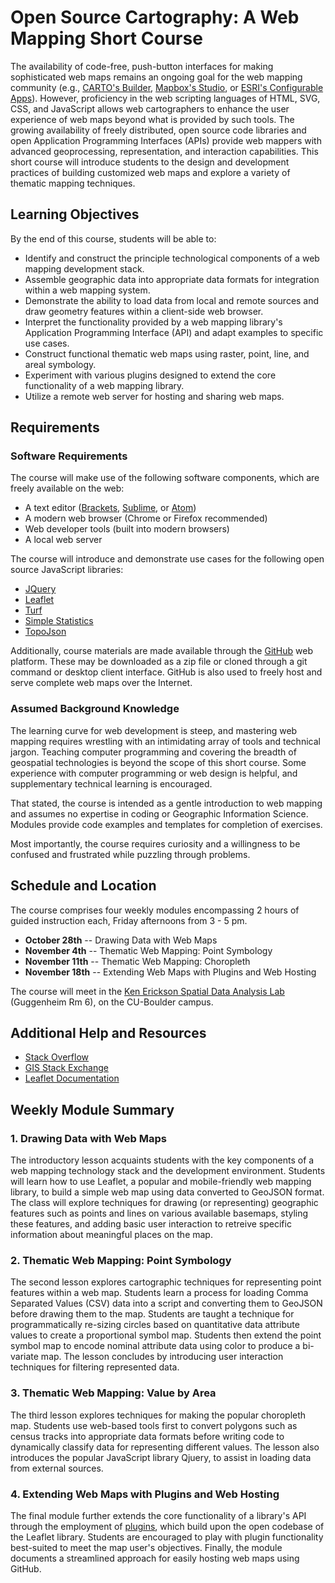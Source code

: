 # Open Source Cartography: A Web Mapping Short Course

The availability of code-free, push-button interfaces for making sophisticated web maps remains an ongoing goal for the web mapping community (e.g., [CARTO's Builder](https://carto.com/builder/), [Mapbox's Studio](https://www.mapbox.com/mapbox-studio/), or [ESRI's Configurable Apps](http://www.esri.com/software/configurable-apps)). However, proficiency in the web scripting languages of HTML, SVG, CSS, and JavaScript allows web cartographers to enhance the user experience of web maps beyond what is provided by such tools. The growing availability of freely distributed, open source code libraries and open Application Programming Interfaces (APIs) provide web mappers with advanced geoprocessing, representation, and interaction capabilities. This short course will introduce students to the design and development practices of building customized web maps and explore a variety of thematic mapping techniques.

## Learning Objectives

By the end of this course, students will be able to:

* Identify and construct the principle technological components of a web mapping development stack.
* Assemble geographic data into appropriate data formats for integration within a web mapping system.
* Demonstrate the ability to load data from local and remote sources and draw geometry features within a client-side web browser.
* Interpret the functionality provided by a web mapping library's Application Programming Interface (API) and adapt examples to specific use cases.
* Construct functional thematic web maps using raster, point, line, and areal symbology.
* Experiment with various plugins designed to extend the core functionality of a web mapping library.
* Utilize a remote web server for hosting and sharing web maps.

## Requirements

### Software Requirements

The course will make use of the following software components, which are freely available on the web:

* A text editor ([Brackets](http://brackets.io/), [Sublime](https://www.sublimetext.com/), or [Atom](https://atom.io/))
* A modern web browser (Chrome or Firefox recommended)
* Web developer tools (built into modern browsers)
* A local web server

The course will introduce and demonstrate use cases for the following open source JavaScript libraries:

* [JQuery](https://jquery.com/)
* [Leaflet](http://leafletjs.com/)
* [Turf](http://turfjs.org/)
* [Simple Statistics](http://simplestatistics.org/)
* [TopoJson](https://github.com/mbostock/topojson/wiki)

Additionally, course materials are made available through the [GitHub](https://github.com) web platform. These may be downloaded as a zip file or cloned through a git command or desktop client interface. GitHub is also used to freely host and serve complete web maps over the Internet.

### Assumed Background Knowledge

The learning curve for web development is steep, and mastering web mapping requires wrestling with an intimidating array of tools and technical jargon. Teaching computer programming and covering the breadth of geospatial technologies is beyond the scope of this short course. Some experience with computer programming or web design is helpful, and supplementary technical learning is encouraged.

That stated, the course is intended as a gentle introduction to web mapping and assumes no expertise in coding or Geographic Information Science. Modules provide code examples and templates for completion of exercises.

Most importantly, the course requires curiosity and a willingness to be confused and frustrated while puzzling through problems.

## Schedule and Location

The course comprises four weekly modules encompassing 2 hours of guided instruction each, Friday afternoons from 3 - 5 pm.

* **October 28th** -- Drawing Data with Web Maps
* **November 4th** -- Thematic Web Mapping: Point Symbology
* **November 11th** -- Thematic Web Mapping: Choropleth
* **November 18th** -- Extending Web Maps with Plugins and Web Hosting

The course will meet in the [Ken Erickson Spatial Data Analysis Lab](http://geography.colorado.edu/research/lab_facility/ken_erickson_spatial_data_analysis_lab) (Guggenheim Rm 6), on the CU-Boulder campus.

## Additional Help and Resources

* [Stack Overflow](http://stackoverflow.com/)
* [GIS Stack Exchange](http://gis.stackexchange.com/)
* [Leaflet Documentation](http://leafletjs.com/)

## Weekly Module Summary

### 1. Drawing Data with Web Maps

The introductory lesson acquaints students with the key components of a web mapping technology stack and the development environment. Students will learn how to use Leaflet, a popular and mobile-friendly web mapping library, to build a simple web map using data converted to GeoJSON format. The class will explore techniques for drawing (or representing) geographic features such as points and lines on various available basemaps, styling these features, and adding basic user interaction to retreive specific information about meaningful places on the map.

### 2. Thematic Web Mapping: Point Symbology

The second lesson explores cartographic techniques for representing point features within a web map. Students learn a process for loading Comma Separated Values (CSV) data into a script and converting them to GeoJSON before drawing them to the map. Students are taught a technique for programmatically re-sizing circles based on quantitative data attribute values to create a proportional symbol map. Students then extend the point symbol map to encode nominal attribute data using color to produce a bi-variate map. The lesson concludes by introducing user interaction techniques for filtering represented data.

### 3. Thematic Web Mapping: Value by Area

The third lesson explores techniques for making the popular choropleth map. Students use web-based tools first to convert polygons such as census tracks into appropriate data formats before writing code to dynamically classify data for representing different values. The lesson also introduces the popular JavaScript library Qjuery, to assist in loading data from external sources.

### 4. Extending Web Maps with Plugins and Web Hosting

The final module further extends the core functionality of a library's API through the employment of [plugins](http://leafletjs.com/plugins.html), which build upon the open codebase of the Leaflet library. Students are encouraged to play with plugin functionality best-suited to meet the map user's objectives. Finally, the module documents a streamlined approach for easily hosting web maps using GitHub.
